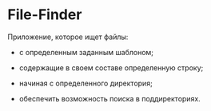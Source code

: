 # File-Finder

Приложение, которое ищет файлы:

-  с определенным заданным шаблоном;

-  содержащие в своем составе определенную строку;

-  начиная с определенного директория;

-  обеспечить возможность поиска в поддиректориях.

